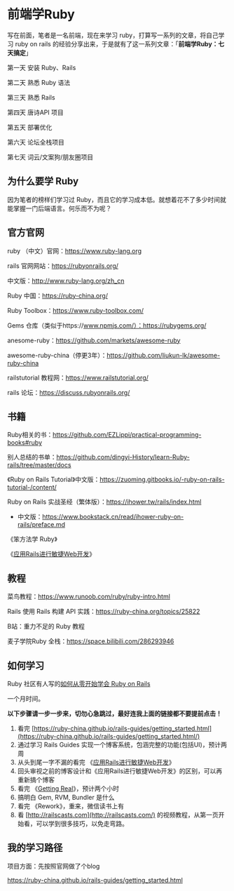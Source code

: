 # 前端学Ruby



写在前面，笔者是一名前端，现在来学习 ruby，打算写一系列的文章，将自己学习 ruby on rails 的经验分享出来，于是就有了这一系列文章：「**前端学Ruby：七天搞定**」

第一天 安装 Ruby、Rails

第二天 熟悉 Ruby 语法

第三天 熟悉 Rails

第四天 唐诗API 项目

第五天 部署优化

第六天 论坛全栈项目

第七天 词云/文案狗/朋友圈项目



## 为什么要学 Ruby

因为笔者的榜样们学习过 Ruby，而且它的学习成本低。就想着花不了多少时间就能掌握一门后端语言。何乐而不为呢？



## 官方官网

ruby （中文）官网：https://www.ruby-lang.org

rails 官网网站：https://rubyonrails.org/

中文版：http://www.ruby-lang.org/zh_cn

Ruby 中国：https://ruby-china.org/

Ruby Toolbox：https://www.ruby-toolbox.com/

Gems 仓库（类似于https://www.npmjs.com/）：https://rubygems.org/

anesome-ruby：https://github.com/markets/awesome-ruby

awesome-ruby-china（停更3年）：https://github.com/liukun-lk/awesome-ruby-china

railstutorial 教程网：https://www.railstutorial.org/

rails 论坛：https://discuss.rubyonrails.org/



## 书籍

Ruby相关的书：https://github.com/EZLippi/practical-programming-books#ruby

别人总结的书单：https://github.com/dingyi-History/learn-Ruby-rails/tree/master/docs

《Ruby on Rails Tutorial》中文版：https://zuoming.gitbooks.io/-ruby-on-rails-tutorial-/content/

Ruby on Rails 实战圣经（繁体版）：https://ihower.tw/rails/index.html

- 中文版：https://www.bookstack.cn/read/ihower-ruby-on-rails/preface.md


《笨方法学 Ruby》

《[应用Rails进行敏捷Web开发](https://book.douban.com/subject/1839273/)》



## 教程

菜鸟教程：https://www.runoob.com/ruby/ruby-intro.html

Rails 使用 Rails 构建 API 实践：https://ruby-china.org/topics/25822

B站：重力不足的 Ruby 教程

麦子学院Ruby 全栈：https://space.bilibili.com/286293946



## 如何学习

Ruby 社区有人写的[如何从零开始学会 Ruby on Rails](https://ruby-china.org/wiki/start_leaning_rails)

一个月时间。

**以下步骤请一步一步来，切勿心急跳过，最好连我上面的链接都不要提前点击！**

1. 看完 [https://ruby-china.github.io/rails-guides/getting_started.html](https://ruby-china.github.io/rails-guides/getting_started.html/) 
2. 通过学习 Rails Guides 实现一个博客系统，包涵完整的功能(包括UI)，预计两周
3. 从头到尾一字不漏的看完 《[应用Rails进行敏捷Web开发](https://book.douban.com/subject/1839273/)》
4. 回头审视之前的博客设计和《应用Rails进行敏捷Web开发》的区别，可以再重新搞个博客
5. 看完 《[Getting Real](https://web.archive.org/web/20120104065141/http://gettingreal.37signals.com/GR_chn.php)》，预计两个小时
6. 搞明白 Gem, RVM, Bundler 是什么
7. 看完 《Rework》，重来，微信读书上有
8. 看 [http://railscasts.com](http://railscasts.com/) 的视频教程，从第一页开始看，可以学到很多技巧，以免走弯路。



## 我的学习路径



项目方面：先按照官网做了个blog

https://ruby-china.github.io/rails-guides/getting_started.html
